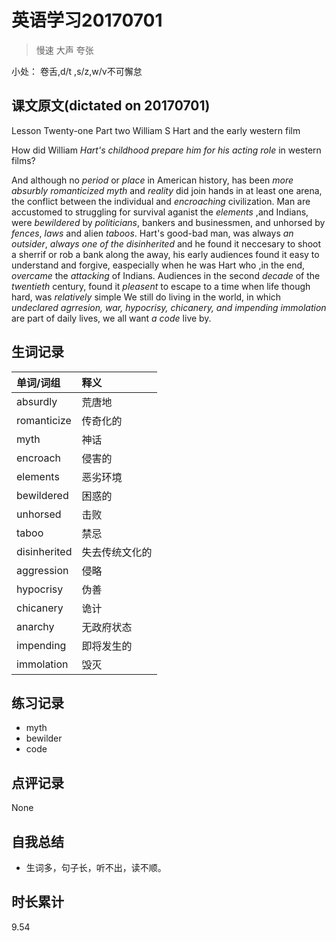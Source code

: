 # 英语学习20170701

> 慢速 大声 夸张

小处： 卷舌,d/t ,s/z,w/v不可懈怠

## 课文原文(dictated on 20170701)

Lesson Twenty-one  Part two  William S Hart and the early western film

How did William _Hart's_ _childhood_ _prepare him for his acting role_ in western films?  

And although no _period_ or _place_ in American history, has been _more_ _absurbly_ _romanticized_ _myth_ and _reality_ did join hands in at least one arena, the conflict between the individual and _encroaching_ civilization. 
Man are accustomed to struggling for survival aganist the _elements_ ,and Indians, were _bewildered_  by _politicians_, bankers and businessmen, and unhorsed by _fences_, _laws_ and alien _taboos_.
Hart's good-bad man, was always _an outsider_, _always one of the disinherited_ and he found it neccesary to shoot a sherrif or rob a bank along the away, his early audiences found it easy to understand and forgive, easpecially when he was Hart who ,in the end, _overcame_ the _attacking_ of Indians.
Audiences in the second _decade_ of the _twentieth_ century, found it _pleasent_ to escape to a time when life though hard, was _relatively_ simple 
We still do living in the world, in which _undeclared agrresion, war, hypocrisy, chicanery, and impending immolation_ are part of daily lives, we all want _a code_ live by.

## 生词记录
| 单词/词组 | 释义   |
| :---- | :--- |
| absurdly | 荒唐地 |
| romanticize | 传奇化的 |
| myth | 神话 |
| encroach | 侵害的 |
| elements | 恶劣环境 |
| bewildered | 困惑的 |
| unhorsed | 击败 |
| taboo | 禁忌 |
| disinherited |失去传统文化的 |
| aggression | 侵略|
| hypocrisy | 伪善 |
| chicanery | 诡计 |
| anarchy | 无政府状态 |
| impending | 即将发生的 |
| immolation | 毁灭 | 


## 练习记录
* myth
* bewilder
* code


## 点评记录
None

## 自我总结
* 生词多，句子长，听不出，读不顺。

## 时长累计
9.54
